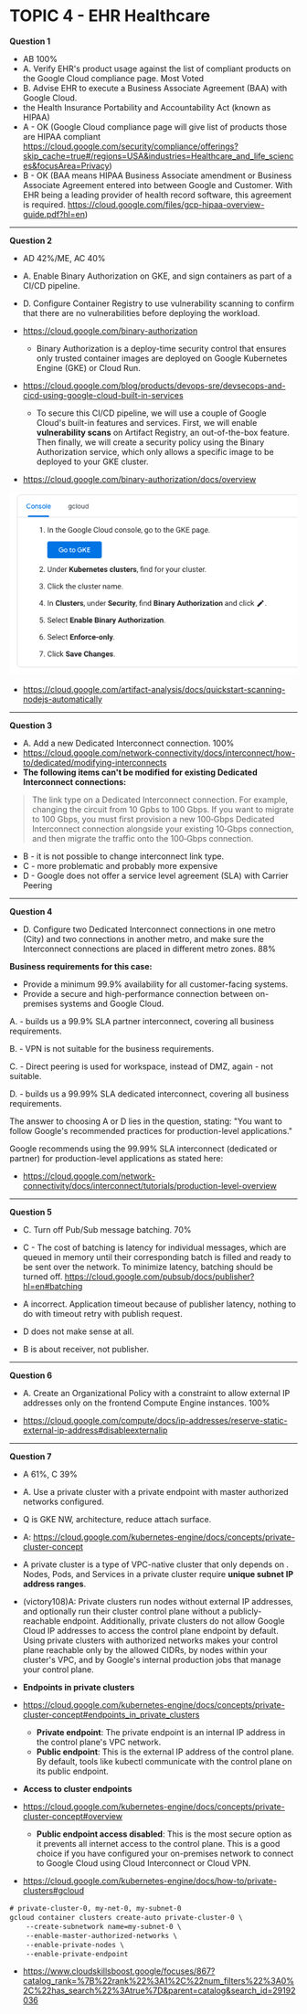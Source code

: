 # TOPIC 4 - EHR Healthcare

**Question 1**

- AB 100%
- A. Verify EHR's product usage against the list of compliant products on the Google Cloud compliance page. Most Voted
- B. Advise EHR to execute a Business Associate Agreement (BAA) with Google Cloud.
- the Health Insurance Portability and Accountability Act (known as HIPAA)
- A - OK (Google Cloud compliance page will give list of products those are HIPAA compliant https://cloud.google.com/security/compliance/offerings?skip_cache=true#/regions=USA&industries=Healthcare_and_life_sciences&focusArea=Privacy)
- B - OK (BAA means HIPAA Business Associate amendment or Business Associate Agreement entered into between Google and Customer. With EHR being a leading provider of health record software, this agreement is required. https://cloud.google.com/files/gcp-hipaa-overview-guide.pdf?hl=en)

<hr />

**Question 2**

- AD 42%/ME, AC 40%
- A. Enable Binary Authorization on GKE, and sign containers as part of a CI/CD pipeline.
- D. Configure Container Registry to use vulnerability scanning to confirm that there are no vulnerabilities before deploying the workload.

- https://cloud.google.com/binary-authorization

  - Binary Authorization is a deploy-time security control that ensures only trusted container images are deployed on Google Kubernetes Engine (GKE) or Cloud Run.

- https://cloud.google.com/blog/products/devops-sre/devsecops-and-cicd-using-google-cloud-built-in-services

  - To secure this CI/CD pipeline, we will use a couple of Google Cloud's built-in features and services. First, we will enable **vulnerability scans** on Artifact Registry, an out-of-the-box feature. Then finally, we will create a security policy using the Binary Authorization service, which only allows a specific image to be deployed to your GKE cluster.

- https://cloud.google.com/binary-authorization/docs/overview

![](images/topic4-2.png)

- https://cloud.google.com/artifact-analysis/docs/quickstart-scanning-nodejs-automatically

<hr />

**Question 3**

- A. Add a new Dedicated Interconnect connection. 100%
- https://cloud.google.com/network-connectivity/docs/interconnect/how-to/dedicated/modifying-interconnects
- **The following items can't be modified for existing Dedicated Interconnect connections:**

> The link type on a Dedicated Interconnect connection. For example, changing the circuit from 10 Gpbs to 100 Gbps. If you want to migrate to 100 Gbps, you must first provision a new 100‑Gbps Dedicated Interconnect connection alongside your existing 10‑Gbps connection, and then migrate the traffic onto the 100‑Gbps connection.

- B - it is not possible to change interconnect link type.
- C - more problematic and probably more expensive
- D - Google does not offer a service level agreement (SLA) with Carrier Peering

<hr />

**Question 4**

- D. Configure two Dedicated Interconnect connections in one metro (City) and two connections in another metro, and make sure the Interconnect connections are placed in different metro zones. 88%

**Business requirements for this case:**

- Provide a minimum 99.9% availability for all customer-facing systems.
- Provide a secure and high-performance connection between on-premises systems and Google Cloud.

A. - builds us a 99.9% SLA partner interconnect, covering all business requirements.

B. - VPN is not suitable for the business requirements.

C. - Direct peering is used for workspace, instead of DMZ, again - not suitable.

D. - builds us a 99.99% SLA dedicated interconnect, covering all business requirements.

The answer to choosing A or D lies in the question, stating: "You want to follow Google's recommended practices for production-level applications."

Google recommends using the 99.99% SLA interconnect (dedicated or partner) for production-level applications as stated here:

- https://cloud.google.com/network-connectivity/docs/interconnect/tutorials/production-level-overview

<hr />

**Question 5**

- C. Turn off Pub/Sub message batching. 70%
- C - The cost of batching is latency for individual messages, which are queued in memory until their corresponding batch is filled and ready to be sent over the network. To minimize latency, batching should be turned off.
  https://cloud.google.com/pubsub/docs/publisher?hl=en#batching

- A incorrect. Application timeout because of publisher latency, nothing to do with timeout retry with publish request.
- D does not make sense at all.
- B is about receiver, not publisher.

<hr />

**Question 6**

- A. Create an Organizational Policy with a constraint to allow external IP addresses only on the frontend Compute Engine instances. 100%

- https://cloud.google.com/compute/docs/ip-addresses/reserve-static-external-ip-address#disableexternalip

<hr />

**Question 7**

- A 61%, C 39%
- A. Use a private cluster with a private endpoint with master authorized networks configured.
- Q is GKE NW, architecture, reduce attach surface.
- A: https://cloud.google.com/kubernetes-engine/docs/concepts/private-cluster-concept

- A private cluster is a type of VPC-native cluster that only depends on . Nodes, Pods, and Services in a private cluster require **unique subnet IP address ranges**.

- (victory108)A: Private clusters run nodes without external IP addresses, and optionally run their cluster control plane without a publicly-reachable endpoint. Additionally, private clusters do not allow Google Cloud IP addresses to access the control plane endpoint by default. Using private clusters with authorized networks makes your control plane reachable only by the allowed CIDRs, by nodes within your cluster's VPC, and by Google's internal production jobs that manage your control plane.

- **Endpoints in private clusters**
- https://cloud.google.com/kubernetes-engine/docs/concepts/private-cluster-concept#endpoints_in_private_clusters

  - **Private endpoint**: The private endpoint is an internal IP address in the control plane's VPC network.
  - **Public endpoint**: This is the external IP address of the control plane. By default, tools like kubectl communicate with the control plane on its public endpoint.

- **Access to cluster endpoints**
- https://cloud.google.com/kubernetes-engine/docs/concepts/private-cluster-concept#overview

  - **Public endpoint access disabled**: This is the most secure option as it prevents all internet access to the control plane. This is a good choice if you have configured your on-premises network to connect to Google Cloud using Cloud Interconnect or Cloud VPN.

- https://cloud.google.com/kubernetes-engine/docs/how-to/private-clusters#gcloud

```
# private-cluster-0, my-net-0, my-subnet-0
gcloud container clusters create-auto private-cluster-0 \
    --create-subnetwork name=my-subnet-0 \
    --enable-master-authorized-networks \
    --enable-private-nodes \
    --enable-private-endpoint
```

- https://www.cloudskillsboost.google/focuses/867?catalog_rank=%7B%22rank%22%3A1%2C%22num_filters%22%3A0%2C%22has_search%22%3Atrue%7D&parent=catalog&search_id=29192036
